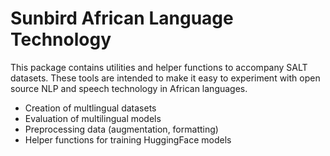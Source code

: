 # Sunbird African Language Technology 

This package contains utilities and helper functions to accompany SALT datasets. These tools are intended to make it easy to experiment with open source NLP and speech technology in African languages.

* Creation of multlingual datasets
* Evaluation of multilingual models
* Preprocessing data (augmentation, formatting)
* Helper functions for training HuggingFace models
